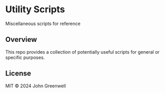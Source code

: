 # Utility Scripts

Miscellaneous scripts for reference

## Overview

This repo provides a collection of potentially useful scripts for general or specific purposes.

## License

MIT © 2024 John Greenwell